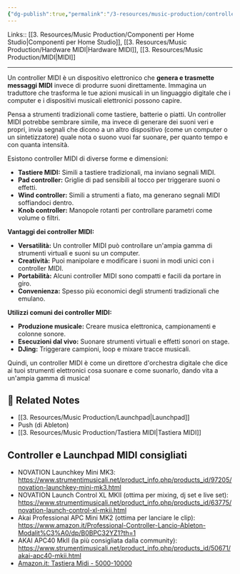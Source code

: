 ```yaml
---
{"dg-publish":true,"permalink":"/3-resources/music-production/controller-midi/"}
---
```


Links:: [[3. Resources/Music Production/Componenti per Home Studio\|Componenti per Home Studio]], [[3. Resources/Music Production/Hardware MIDI\|Hardware MIDI]], [[3. Resources/Music Production/MIDI\|MIDI]]

---
Un controller MIDI è un dispositivo elettronico che **genera e trasmette messaggi MIDI** invece di produrre suoni direttamente. Immagina un traduttore che trasforma le tue azioni musicali in un linguaggio digitale che i computer e i dispositivi musicali elettronici possono capire.

Pensa a strumenti tradizionali come tastiere, batterie o piatti. Un controller MIDI potrebbe sembrare simile, ma invece di generare dei suoni veri e propri, invia segnali che dicono a un altro dispositivo (come un computer o un sintetizzatore) quale nota o suono vuoi far suonare, per quanto tempo e con quanta intensità.

Esistono controller MIDI di diverse forme e dimensioni:

- **Tastiere MIDI:** Simili a tastiere tradizionali, ma inviano segnali MIDI.
- **Pad controller:** Griglie di pad sensibili al tocco per triggerare suoni o effetti.
- **Wind controller:** Simili a strumenti a fiato, ma generano segnali MIDI soffiandoci dentro.
- **Knob controller:** Manopole rotanti per controllare parametri come volume o filtri.

**Vantaggi dei controller MIDI:**

- **Versatilità:** Un controller MIDI può controllare un'ampia gamma di strumenti virtuali e suoni su un computer.
- **Creatività:** Puoi manipolare e modificare i suoni in modi unici con i controller MIDI.
- **Portabilità:** Alcuni controller MIDI sono compatti e facili da portare in giro.
- **Convenienza:** Spesso più economici degli strumenti tradizionali che emulano.

**Utilizzi comuni dei controller MIDI:**

- **Produzione musicale:** Creare musica elettronica, campionamenti e colonne sonore.
- **Esecuzioni dal vivo:** Suonare strumenti virtuali e effetti sonori on stage.
- **DJing:** Triggerare campioni, loop e mixare tracce musicali.

Quindi, un controller MIDI è come un direttore d'orchestra digitale che dice ai tuoi strumenti elettronici cosa suonare e come suonarlo, dando vita a un'ampia gamma di musica!


## 🔗 Related Notes

- [[3. Resources/Music Production/Launchpad\|Launchpad]]
- Push (di Ableton)
- [[3. Resources/Music Production/Tastiera MIDI\|Tastiera MIDI]]


## Controller e Launchpad MIDI consigliati

- NOVATION Launchkey Mini MK3: https://www.strumentimusicali.net/product_info.php/products_id/97205/novation-launchkey-mini-mk3.html
- NOVATION Launch Control XL MKII (ottima per mixing, dj set e live set): https://www.strumentimusicali.net/product_info.php/products_id/63775/novation-launch-control-xl-mkii.html
- Akai Professional APC Mini MK2 (ottima per lanciare le clip): https://www.amazon.it/Professional-Controller-Lancio-Ableton-Modalit%C3%A0/dp/B0BPC32YZ1?th=1
- AKAI APC40 MkII (la più consigliata dalla community): https://www.strumentimusicali.net/product_info.php/products_id/50671/akai-apc40-mkii.html
- [Amazon.it: Tastiera Midi - 5000-10000](https://www.amazon.it/s?k=tastiera+midi&rh=p_36%3A5000-10000&s=price-asc-rank&__mk_it_IT=%C3%85M%C3%85%C5%BD%C3%95%C3%91&crid=3771X9X9GHTZ6&qid=1689272620&rnid=490259031&sprefix=tastiera+mid%2Caps%2C219&ref=sr_st_price-asc-rank&ds=v1%3ArjS5xqlV%2FB0rh7blC3qIe1gSmR%2BikET26Ibxb8567wI)


